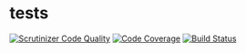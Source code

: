 # tests

[![Scrutinizer Code Quality](https://scrutinizer-ci.com/g/bavix/tests/badges/quality-score.png?b=master)](https://scrutinizer-ci.com/g/bavix/tests/?branch=master)
[![Code Coverage](https://scrutinizer-ci.com/g/bavix/tests/badges/coverage.png?b=master)](https://scrutinizer-ci.com/g/bavix/tests/?branch=master)
[![Build Status](https://scrutinizer-ci.com/g/bavix/tests/badges/build.png?b=master)](https://scrutinizer-ci.com/g/bavix/tests/build-status/master)

